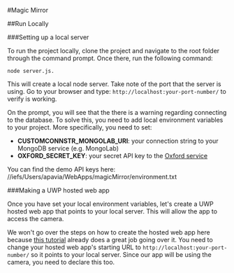 #Magic Mirror

##Run Locally

###Setting up a local server

To run the project locally, clone the project and navigate to the root folder through the command prompt. Once there, run the following command: 
```
node server.js. 
```
This will create a local node server. Take note of the port that the server is using. Go to your browser and type: `http://localhost:your-port-number/` to verify is working.

On the prompt, you will see that the there is a warning regarding connecting to the database. To solve this, you need to add local environment variables to your project. More specifically, you need to set:
- **CUSTOMCONNSTR_MONGOLAB_URI**: your connection string to your MongoDB service (e.g. MongoLab)
- **OXFORD_SECRET_KEY**: your secret API key to the [Oxford service](https://www.projectoxford.ai/)

You can find the demo API keys here: //iefs/Users/apavia/WebApps/magicMirror/environment.txt

###Making a UWP hosted web app

Once you have set your local environment variables, let's create a UWP hosted web app that points to your local server. This will allow the app to access the camera. 

We won't go over the steps on how to create the hosted web app here because  [this tutorial](http://microsoftedge.github.io/WebAppsDocs/en-US/win10/CreateHWA.htm) already does a great job going over it. You need to change your hosted web app's starting URL to `http://localhost:your-port-number/` so it points to your local server. Since our app will be using the camera, you need to declare this too.
